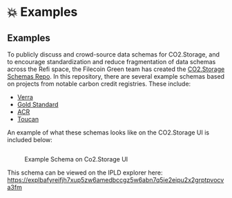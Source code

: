 # 💥 Examples

## Examples

To publicly discuss and crowd-source data schemas for CO2.Storage, and to encourage standardization and reduce fragmentation of data schemas across the Refi space, the Filecoin Green team has created the [CO2.Storage Schemas Repo](https://github.com/protocol/co2\_storage\_schemas). In this repository, there are several example schemas based on projects from notable carbon credit registries. These include:

* [Verra](https://github.com/protocol/co2\_storage\_schemas/blob/main/Schemas/examples/verra.json)
* [Gold Standard](https://github.com/protocol/co2\_storage\_schemas/blob/main/Schemas/examples/gold-standard.json)
* [ACR](https://github.com/protocol/co2\_storage\_schemas/blob/main/Schemas/examples/acr.json)
* [Toucan](https://github.com/protocol/co2\_storage\_schemas/blob/main/Schemas/examples/toucan.json)

An example of what these schemas looks like on the CO2.Storage UI is included below:

<figure><img src="https://lh4.googleusercontent.com/KT1vX21_8r55FwgTpOL1IP896RRyeNhqKRCT7i_mNgP9-OMRqcsHe07xHA3I5zGDoRmZBcdtBajCca-_lQzhzgeqA3UlGY9Iq8qsDTETbT7mcHVtha5VZRr0GDWnlHIxReZHEENSnqiohhrZV8iQA9k" alt=""><figcaption><p>Example Schema on Co2.Storage UI</p></figcaption></figure>

This schema can be viewed on the IPLD explorer here: [https://explbafyreifjh7xup5zw6amedbccgz5w6abn7q5ie2eipu2x2grptpvocva3fm](https://explore.ipld.io/#/explore/bafyreifjh7xup5zw6amedbccgz5w6abn7q5ie2eipu2x2grptpvocva3fm)
